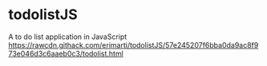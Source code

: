 # todolistJS
A to do list application in JavaScript
https://rawcdn.githack.com/erimarti/todolistJS/57e245207f6bba0da9ac8f973e046d3c6aaeb0c3/todolist.html
